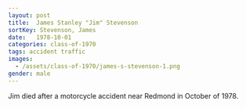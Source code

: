 ```yaml
---
layout: post
title:  James Stanley "Jim" Stevenson
sortKey: Stevenson, James
date:   1978-10-01
categories: class-of-1970
tags: accident traffic
images:
  - /assets/class-of-1970/james-s-stevenson-1.png
gender: male
---
```

Jim died after a motorcycle accident near Redmond in October of 1978.
